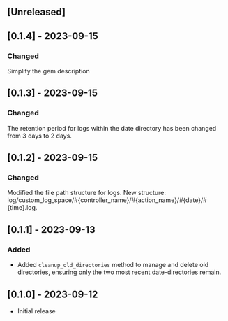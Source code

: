 ## [Unreleased]

## [0.1.4] - 2023-09-15
### Changed
Simplify the gem description

## [0.1.3] - 2023-09-15
### Changed
The retention period for logs within the date directory has been changed from 3 days to 2 days.

## [0.1.2] - 2023-09-15
### Changed
Modified the file path structure for logs. New structure: log/custom_log_space/#{controller_name}/#{action_name}/#{date}/#{time}.log.

## [0.1.1] - 2023-09-13
### Added
- Added `cleanup_old_directories` method to manage and delete old directories, ensuring only the two most recent date-directories remain.

## [0.1.0] - 2023-09-12
- Initial release
